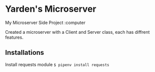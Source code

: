 # Yarden's Microserver
My Microserver Side Project :computer

Created a microserver with a Client and Server class,  each has diffrent features.

## Installations
Install requests module 
`$ pipenv install requests`

